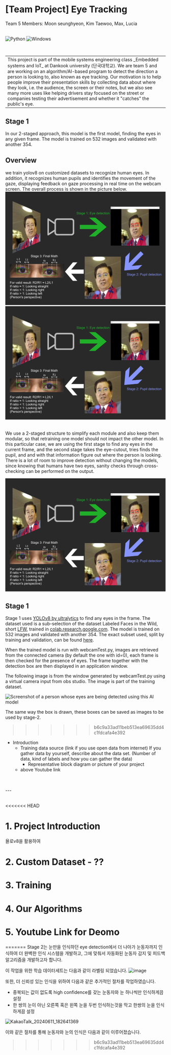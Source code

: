 #  [Team Project] Eye Tracking
Team 5 Members: Moon seunghyeon, Kim Taewoo, Max, Lucia
<br/><br/>

![Python](https://img.shields.io/badge/Code-Python3.9-blue)
![Windows](https://img.shields.io/badge/Platform-Windows-purple)

<br/>
<table>
    <tr>
        <td>This project is part of the mobile systems engineering class _Embedded systems and IoT_ at Dankook university (단국대학교). We are team 5 and are working on an algorithm/AI-based program to detect the direction a person is looking to, also known as eye tracking. Our motivation is to help people improve their presentation skills by collecting data about where they look, i.e. the audience, the screen or their notes, but we also see many more uses like helping drivers stay focused on the street or companies testing their advertisement and whether it "catches" the public's eye.</td>
    </tr>
</table>

## Stage 1
In our 2-staged approach, this model is the first model, finding the eyes in any given frame. The model is trained on 532 images and validated with another 354.



## Overview
we train yolov8 on customized datasets to recognize human eyes. In addition, it recognizes human pupils and identifies the movement of the gaze, displaying feedback on gaze processing in real time on the webcam screen. The overall process is shown in the picture below.  
![](/team5-poster.png)
![Concept poster of the steps involved in detecting the person's eyes and where they look](/team5-poster.png)
<br/><br/>







We use a 2-staged structure to simplify each module and also keep them modular, so that retraining one model should not impact the other model. In this particular case, we are using the first stage to find any eyes in the current frame, and the second stage takes the eye-cutout, tries finds the pupil, and and with that information figure out where the person is looking.
There is a lot of room to improve detection without changing the models, since knowing that humans have two eyes, sanity checks through cross-checking can be performed on the output. 

![Concept poster of the steps involved in detecting the person's eyes and where they look](/team5-poster.png)

## Stage 1
Stage 1 uses [YOLOv8 by ultralytics](https://github.com/ultralytics/ultralytics) to find any eyes in the frame. The dataset used is a sub-selection of the dataset Labeled Faces in the Wild, short [LFW](https://www.kaggle.com/datasets/atulanandjha/lfwpeople), trained in [colab.research.google.com](https://colab.research.google.com). The model is trained on 532 images and validated with another 354. The exact subset used, split by training and validation, can be found [here](/stage-1/YOLODataset/images). 

When the trained model is run with webcamTest.py, images are retrieved from the connected camera (by default the one with id=0), each frame is then checked for the presence of eyes. The frame together with the detection box are then displayed in an application window.

The following image is from the window generated by webcamTest.py using a virtual camera input from obs studio. The image is part of the training dataset.

![Screenshot of a person whose eyes are being detected using this AI model](/stage-1/김대중%20eye%20detection.PNG)

The same way the box is drawn, these boxes can be saved as images to be used by stage-2.
>>>>>>> b6c9a33ad11beb513ea69635dd4c1fdcafa4e392

- Introduction
    - Training data source (link if you use open data from internet)
      If you gather data by yourself, describe about the data set. (Number of data, kind of labels and how you can gather the data)
      - Representative block diagram or picture of your project
  - above Youtube link
<br/>
<br/>
---
<br/>
<br/>  

<<<<<<< HEAD
# 1. Project Introduction
욜로v8을 활용하여 

# 2. Custom Dataset - ??

# 3. Training

# 4. Our Algorithms

# 5. Youtube Link for Deomo
=======
Stage 2는 눈만을 인식하던 eye detection에서 더 나아가 눈동자까지 인식하여 더 완벽한 인식 시스템을 개발하고, 그에 맞춰서 자동화된 눈동자 감지 및 피드백 알고리즘을 개발하고자 합니다.

이 작업을 위한 학습 데이터세트는 다음과 같이 라벨링 되었습니다. ![image](https://github.com/lunash0/IoT_team5/assets/109780232/09607791-9206-428b-9543-9311e58f0a6f)

또한, 더 신뢰성 있는 인식을 위하여 다음과 같은 추가적인 절차를 작업하였습니다.

- 중복되는 값이 없도록 high confidence를 갖는 눈동자와 눈 하나씩만 인식하게끔 설정
- 한 쌍의 눈이 아닌 오른쪽 혹은 왼쪽 눈을 두번 인식하는것을 막고 한쌍의 눈을 인식하게끔 설정

![KakaoTalk_20240611_182641369](https://github.com/lunash0/IoT_team5/assets/109780232/9ac3dd58-9f1d-4286-9e87-2d93430163a8)

이와 같은 절차를 통해 눈동자와 눈의 인식은 다음과 같이 이루어졌습니다.

>>>>>>> b6c9a33ad11beb513ea69635dd4c1fdcafa4e392
